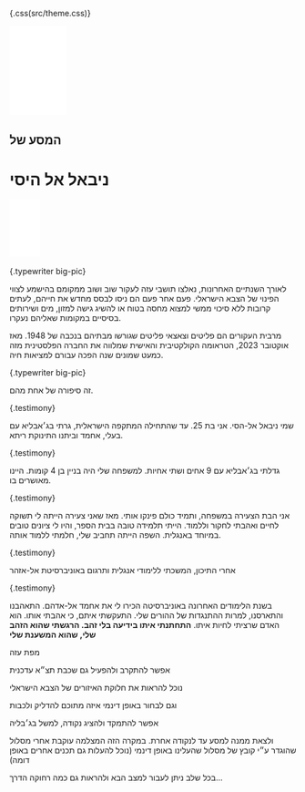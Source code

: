 {.css(src/theme.css)}

[](svg/#&100&&&opening.svg)

<img src="img/bts_logo.svg" alt="בצלם: מסעות עקירה]" style="max-width:100px;height:auto;">

## המסע של
# ניבאל אל היסי

<img src="img/scrol-signal.svg" alt="יש לגלול את הדף למטה" style="max-width:100px;height:auto;">


{.typewriter big-pic}

[](svg/#&100&&&opening.svg@s=1.36@x=-177.72@y=-0.83@r=0/~princess+gazamap~home~nibal2023&0)

לאורך השנתיים האחרונות, נאלצו תושבי עזה לעקור שוב ושוב ממקומם בהישמע לצווי הפינוי של הצבא הישראלי. פעם אחר פעם הם ניסו לבסס מחדש את חייהם, לעתים קרובות ללא סיכוי ממשי למצוא מחסה בטוח או להשיג גישה למזון, מים ושירותים בסיסיים במקומות שאליהם נעקרו. 

מרבית העקורים הם פליטים וצאצאי פליטים שגורשו מבתיהם בנכבה של 1948. מאז אוקטובר 2023, הטראומה הקולקטיבית והאישית שמלווה את החברה הפלסטינית מזה כמעט שמונים שנה הפכה עבורם למציאות חיה.


{.typewriter big-pic}

[](svg/#&100&&&opening.svg@s=1.36@x=-177.72@y=-0.83@r=0/~princess+gazamap~home+nibal2023&0)

זה סיפורה של אחת מהם.


{.testimony}
[](svg/#&100&&&opening.svg@s=1.43@x=-746.62@y=-359.61@r=0/~princess~gazamap~home+nibal2023&0)

שמי ניבאל אל-הסי. אני בת 25. עד שהתחילה המתקפה הישראלית, גרתי בג׳אבליא עם בעלי, אחמד וביתנו התינוקת ריתא. 


{.testimony}
[](svg/#&100&&&opening.svg@s=1.43@x=-262.62@y=-452.61@r=0/~princess~gazamap+home+nibal2023&0)

גדלתי בג׳אבליא עם 9 אחים ושתי אחיות. למשפחה שלי היה בניין בן 4 קומות. היינו מאושרים בו.


{.testimony}
[](svg/#&100&&&opening.svg@s=1.43@x=47.38@y=57.39@r=0/+princess~gazamap+home~nibal2023&0)

אני הבת הצעירה במשפחה, ותמיד כולם פינקו אותי. מאז שאני צעירה הייתה לי תשוקה לחיים ואהבתי לחקור וללמוד. הייתי תלמידה טובה בבית הספר, והיו לי ציונים טובים במיוחד באנגלית. השפה הייתה תחביב שלי, חלמתי ללמוד אותה.


{.testimony}
[](vid/#t:7553216243403214088,auto)

אחרי התיכון, המשכתי ללימודי אנגלית ותרגום באוניברסיטת אל-אזהר


{.testimony}
[](vid/#t:7289954627687058695,auto)

בשנת הלימודים האחרונה באוניברסיטה הכירו לי את אחמד אל-אדהם. התאהבנו והתארסנו, למרות ההתנגדות של ההורים שלי. התעקשתי איתם, כי אהבתי אותו. הוא האדם שרציתי לחיות איתו. **התחתנתי איתו בידיעה בלי זהב. הרגשתי שהוא הזהב שלי, שהוא המשענת שלי**


[](map/#)
מפת עזה


[](map/#31.52261,34.43650,14.03,37.6,0.0/+overlay)
אפשר להתקרב ולהפעיל גם שכבת תצ״א עדכנית


[](map/#31.42380,34.35370,10.00,37.6,0.0/+idf-poly-outlines)
נוכל להראות את חלוקת האיזורים של הצבא הישראלי


[](map/#31.42380,34.35370,10.00,37.6,0.0/+idf-poly,+idf-poly-outlines)
וגם לבחור באופן דינמי איזה מתוכם להדליק ולכבות


[](map/#31.52956,34.47717,14.33,22.4,60.5/+jabalia)
אפשר להתמקד ולהציג נקודה, למשל בג׳בליה


[](map/#31.52103,34.46974,12.79,-14.4,30.4/+jabalia-rafah:follow,+jabalia,+rafah)
ולצאת ממנה למסע עד לנקודה אחרת. במקרה הזה המצלמה עוקבת אחרי מסלול שהוגדר ע״י קובץ של מסלול שהעלינו באופן דינמי (נוכל להעלות גם תכנים אחרים באופן דומה)


[](map/#31.38169,34.34570,10.45,1.6,59.0/+jabalia,+rafah)
בכל שלב ניתן לעבור למצב הבא ולהראות גם כמה רחוקה הדרך...

